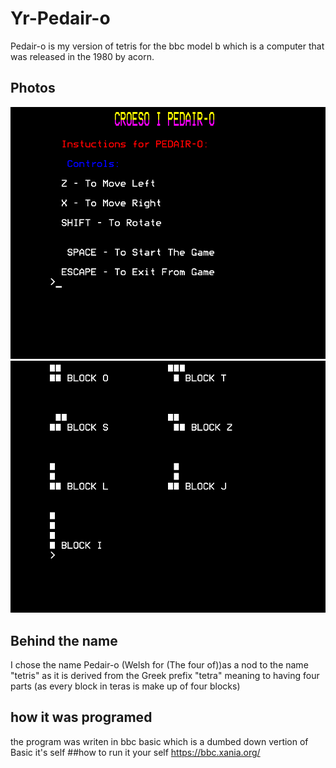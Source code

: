 # Yr-Pedair-o
Pedair-o is my version of tetris for the bbc model b which is a computer that was released in the 1980 by acorn.
## Photos
![alt text](https://raw.githubusercontent.com/Dunvantkai/Yr-Pedair-o/main/Programs_Photos/title.bmp)
![alt text](https://raw.githubusercontent.com/Dunvantkai/Yr-Pedair-o/main/Programs_Photos/blocks.bmp)
## Behind the name
I chose the name Pedair-o (Welsh for (The four of))as a nod to the name "tetris" as it is derived from the Greek prefix "tetra" meaning to having four parts (as every block in teras is make up of four blocks)
## how it was programed
the program was writen in bbc basic which is a dumbed down vertion of Basic it's self
##how to run it your self 
https://bbc.xania.org/
